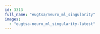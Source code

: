 ```yaml
---
id: 3313
full_name: "eugtsa/neuro_ml_singularity"
images: 
  - "eugtsa-neuro_ml_singularity-latest"
---
```

